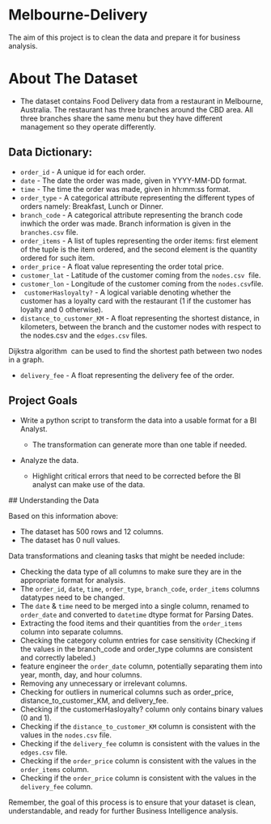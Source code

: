 # Melbourne-Delivery
The aim of this project is to clean the data and prepare it for business analysis.


# About The Dataset

- The dataset contains Food Delivery data from a restaurant in Melbourne, Australia. ​The restaurant has three branches around the CBD area. All three branches share the same menu but they have different management so they operate differently.

## Data Dictionary:

- `order_id` - A unique id for each order.
- `date` - The date the order was made, given in YYYY-MM-DD format.
- `time` - The time the order was made, given in hh:mm:ss format.
- `order_type` - A categorical attribute representing the different types of orders namely: Breakfast, Lunch or Dinner.
- `branch_code` - A categorical attribute representing the branch code inwhich the order was made. Branch information is given in the `​branches.csv` file.
- `order_items` - A list of tuples representing the order items: first element of the tuple is the item ordered, and the second element is the quantity ordered for such item.
- `order_price` - A float value representing the order total price.
- `customer_lat` - Latitude of the customer coming from the `​nodes.csv` ​ file.
- `customer_lon` - Longitude of the customer coming from the `​nodes.csv`file.
- ` customerHasloyalty?` - A logical variable denoting whether the customer has a loyalty card with the restaurant (1 if the customer has loyalty and 0 otherwise).
- `distance_to_customer_KM` - A float representing the shortest distance, in kilometers, between the branch and the customer nodes with respect to the ​nodes.csv​ and the `​edges.csv` ​ files.

​Dijkstra algorithm ​ can be used to find the shortest path between two nodes in a graph.


- `delivery_fee` - A float representing the delivery fee of the order.



## Project Goals 

- Write a python script to transform the data into a usable format for a BI Analyst.

    -  The transformation can generate more than one table if needed.

- Analyze the data.

    -  Highlight critical errors that need to be corrected before the BI analyst can make use of the data.



## Understanding the Data

Based on this information above:

- The dataset has 500 rows and 12 columns.
- The dataset has 0 null values.


Data transformations and cleaning tasks that might be needed include:

- Checking the data type of all columns to make sure they are in the appropriate format for analysis.
- The `order_id`, `date`, `time`, `order_type`, `branch_code`, `order_items` columns datatypes need to be changed.
- The `date` &  `time` need to be merged into a single column, renamed to `order_date` and converted to `datetime` dtype format for Parsing Dates.
- Extracting the food items and their quantities from the `order_items` column into separate columns.
- Checking the category column entries for case sensitivity (Checking if the values in the branch_code and order_type columns are consistent and correctly labeled.)
- feature engineer the `order_date`  column, potentially separating them into year, month, day, and hour columns.
- Removing any unnecessary or irrelevant columns.
- Checking for outliers in numerical columns such as order_price, distance_to_customer_KM, and delivery_fee.
- Checking if the customerHasloyalty? column only contains binary values (0 and 1).
- Checking if the  `distance_to_customer_KM` column is consistent with the values in the `nodes.csv` file.
- Checking if the `delivery_fee` column is consistent with the values in the `edges.csv`  file.
- Checking if the `order_price` column is consistent with the values in the `order_items`  column.
- Checking if the `order_price` column is consistent with the values in the  `delivery_fee` column.


Remember, the goal of this process is to ensure that your dataset is clean, understandable, and ready for further Business Intelligence analysis.

